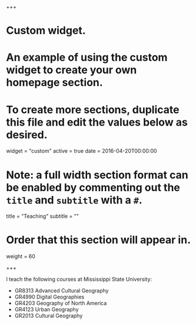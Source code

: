 +++
# Custom widget.
# An example of using the custom widget to create your own homepage section.
# To create more sections, duplicate this file and edit the values below as desired.
widget = "custom"
active = true
date = 2016-04-20T00:00:00

# Note: a full width section format can be enabled by commenting out the `title` and `subtitle` with a `#`.
title = "Teaching"
subtitle = ""

# Order that this section will appear in.
weight = 60

+++

I teach the following courses at Mississippi State University:

- GR8313 Advanced Cultural Geography
- GR4990 Digital Geographies
- GR4203 Geography of North America
- GR4123 Urban Geography
- GR2013 Cultural Geography
